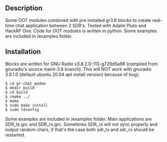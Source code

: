 ## Description
Some OOT modules combined with pre installed gr3.8 blocks to create real-time chat application between 2 SDR's. Tested with Adalm Pluto and HackRF One. Code for OOT modules is written in python. Some examples are included in /examples folder.

## Installation
Blocks are written for GNU Radio v3.8.2.0-113-g729d5a98 (compiled from gnuradio's source maint-3.8
branch). This will NOT work with gnuradio 3.8.1.0 (default ubuntu 20.04 apt install version) because of bug).

```
$ cd gr-chat_modem
$ mkdir build
$ cd build
$ cmake ../
$ make
$ sudo make install
$ sudo ldconfig
```

Some examples are included in /examples folder. Main applications are SDR_tx.grc and SDR_rx.grc. Sometimes SDR_rx will not sync properly and output random chars, if that's the case both sdr_tx and sdr_rx should be restarted.

